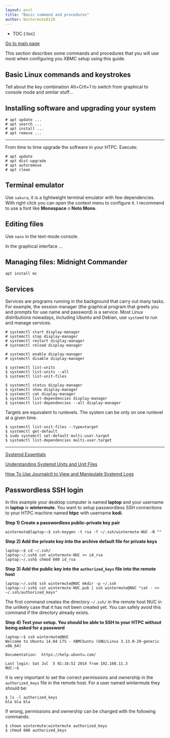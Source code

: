 ```yaml
---
layout: post
title: "Basic command and procedures"
author: Wintermute0110
---
```


- TOC
{:toc}

[Go to main page](../)

This section describes some commands and procedures that you will use most when configuring you XBMC setup using this guide.

## Basic Linux commands and keystrokes

Tell about the key combination Alt+Crtl+1 to switch from graphical to console mode and similar stuff...

## Installing software and upgrading your system

```
# apt update ...
# apt search ...
# apt install ...
# apt remove ...
```

-----

From time to time upgrade the software in your HTPC. Execute:

```
# apt update
# apt dist-upgrade
# apt autoremove
# apt clean
```

## Terminal emulator

Use `sakura`, it is a lightweight terminal emulator with few dependencies. With right click you can open the context menu to configure it. I recommend to use a font like **Monospace** o **Noto Mono**.

## Editing files

Use `nano` in the text-mode console.

In the graphical interface ...

## Managing files: Midnight Commander

```
apt install mc
```

## Services

Services are programs running in the background that carry out many tasks. For example, the session manager (the graphical program that greets you and prompts for use name and password) is a service. Most Linux distributions nowadays, including Ubuntu and Debian, use `systemd` to run and manage services.

```
# systemctl start display-manager
# systemctl stop display-manager
# systemctl restart display-manager
# systemctl reload display-manager
```

```
# systemctl enable display-manager
# systemctl disable display-manager
```

```
$ systemctl list-units
$ systemctl list-units --all
$ systemctl list-unit-files
```

```
$ systemctl status display-manager
$ systemctl show display-manager
$ systemctl cat display-manager
$ systemctl list-dependencies display-manager
$ systemctl list-dependencies --all display-manager
```

Targets are equivalent to runlevels. The system can be only on one runlevel at a given time.

```
$ systemctl list-unit-files --type=target
$ systemctl get-default
$ sudo systemctl set-default multi-user.target
$ systemctl list-dependencies multi-user.target
```

-----

[Systemd Essentials](https://www.digitalocean.com/community/tutorials/systemd-essentials-working-with-services-units-and-the-journal)

[Understanding Systemd Units and Unit Files](https://www.digitalocean.com/community/tutorials/understanding-systemd-units-and-unit-files)

[How To Use Journalctl to View and Manipulate Systemd Logs](https://www.digitalocean.com/community/tutorials/how-to-use-journalctl-to-view-and-manipulate-systemd-logs)

## Passwordless SSH login

In this example your desktop computer is named **laptop** and your username in **laptop** is **wintermute**. You want to setup passwordless SSH connections to your HTPC machine named **htpc** with username **kodi**.

**Step 1) Create a passwordless public-private key pair**

```
wintermute@laptop:~$ ssh-keygen -t rsa -f ~/.ssh/wintermute-NUC -N ""
```

**Step 2) Add the private key into the archive default file for private keys**

```
laptop:~$ cd ~/.ssh/
laptop:~/.ssh$ cat wintermute-NUC >> id_rsa
laptop:~/.ssh$ chmod 600 id_rsa
```

**Step 3) Add the public key into the `authorized_keys` file into the remote host**

```
laptop:~/.ssh$ ssh wintermute@NUC mkdir -p ~/.ssh
laptop:~/.ssh$ cat wintermute-NUC.pub | ssh wintermute@NUC "cat - >> ~/.ssh/authorized_keys"
```

The first command creates the directory `~/.ssh/` in the remote host NUC in the unlikely case that it has not been created yet. You can safely avoid this command if the directory already exists.

**Step 4) Test your setup. You should be able to SSH to your HTPC without being asked for a password**

```
laptop:~$ ssh wintermute@NUC
Welcome to Ubuntu 14.04 LTS - XBMCbuntu (GNU/Linux 3.13.0-29-generic x86_64)

Documentation:  https://help.ubuntu.com/

Last login: Sat Jul  5 01:16:52 2014 from 192.168.11.3
NUC:~$
```

It is very important to set the correct permissions and ownership in the `authorized_keys` file in the remote host. For a user named wintermute they should be:

```
$ ls -l authorized_keys
bla bla bla
```

If wrong, permissions and ownership can be changed with the following commands.

```
$ chown wintermute:wintermute authorized_keys
$ chmod 600 authorized_keys
```
